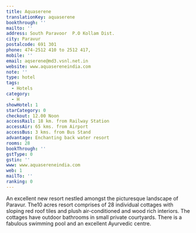```yaml
---
title: Aquaserene
translationKey: aquaserene
bookthrough: ''
mailto: ''
address: South Paravoor  P.O Kollam Dist.
city: Paravur
postalcode: 691 301
phone: 474-2512 410 to 2512 417,
mobile: ''
email: aqserene@md3.vsnl.net.in
website: www.aquasereneindia.com
note: ''
type: hotel
tags:
  - Hotels
category:
  - H
showHotel: 1
starCategory: 0
checkout: 12.00 Noon
accessRail: 18 km. from Railway Station
accessAir: 65 kms. from Airport
accessBus: 3 kms. from Bus Stand
advantage: Enchanting back water resort
rooms: 28
bookThrough: ''
gstType: 0
gstin: ''
www: www.aquasereneindia.com
web: 1
mailTo: ''
ranking: 0
---
```







An excellent new resort nestled amongst the picturesque landscape of Paravur. The10 acres resort comprises of 28 individual cottages with sloping red roof tiles and plush air-conditioned and wood rich interiors. The cottages have outdoor bathrooms in small private courtyards. There is a fabulous swimming pool and an excellent Ayurvedic centre.